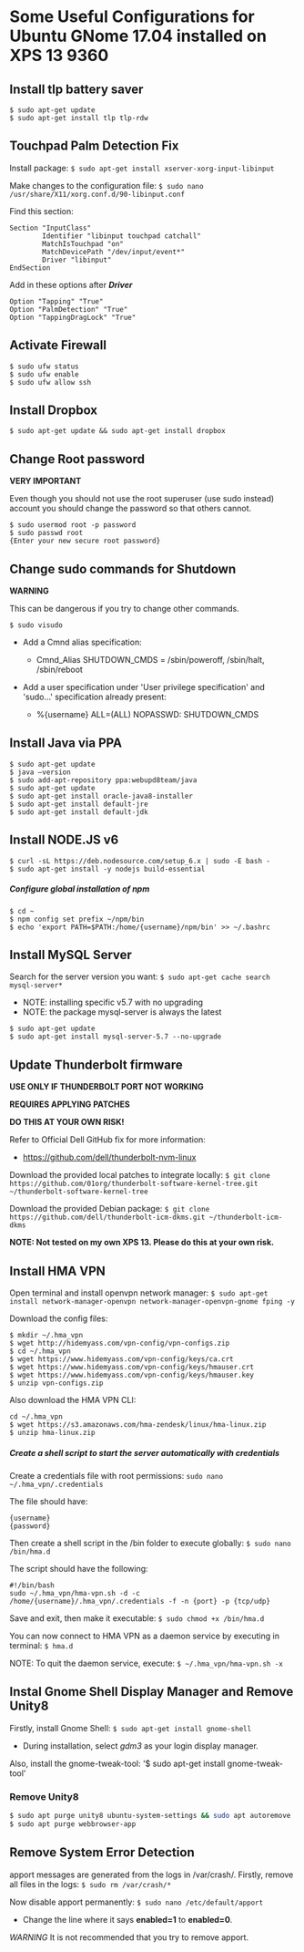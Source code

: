 # Some Useful Configurations for Ubuntu GNome 17.04 installed on XPS 13 9360


## Install tlp battery saver

```
$ sudo apt-get update
$ sudo apt-get install tlp tlp-rdw
```

## Touchpad Palm Detection Fix

Install package: `$ sudo apt-get install xserver-xorg-input-libinput`

Make changes to the configuration file: `$ sudo nano /usr/share/X11/xorg.conf.d/90-libinput.conf`

Find this section:

```
Section "InputClass"
        Identifier "libinput touchpad catchall"
        MatchIsTouchpad "on"
        MatchDevicePath "/dev/input/event*"
        Driver "libinput"
EndSection
```

Add in these options after **_Driver_**
```
Option "Tapping" "True"
Option "PalmDetection" "True"
Option "TappingDragLock" "True"
```

## Activate Firewall

```
$ sudo ufw status
$ sudo ufw enable
$ sudo ufw allow ssh
```

## Install Dropbox

`$ sudo apt-get update && sudo apt-get install dropbox`

## Change Root password

**VERY IMPORTANT**

Even though you should not use the root superuser (use sudo instead) account
you should change the password so that others cannot.

```
$ sudo usermod root -p password
$ sudo passwd root
{Enter your new secure root password}
```

## Change sudo commands for Shutdown

**WARNING**

This can be dangerous if you try to change other commands.

```
$ sudo visudo
```

- Add a Cmnd alias specification:

  - Cmnd_Alias SHUTDOWN_CMDS = /sbin/poweroff, /sbin/halt, /sbin/reboot

- Add a user specification under 'User privilege specification' and 'sudo...' specification already present:
  - %{username} ALL=(ALL) NOPASSWD: SHUTDOWN_CMDS

## Install Java via PPA

```
$ sudo apt-get update
$ java –version
$ sudo add-apt-repository ppa:webupd8team/java
$ sudo apt-get update
$ sudo apt-get install oracle-java8-installer
$ sudo apt-get install default-jre
$ sudo apt-get install default-jdk
```

## Install NODE.JS v6

```
$ curl -sL https://deb.nodesource.com/setup_6.x | sudo -E bash -
$ sudo apt-get install -y nodejs build-essential
```

##### Configure global installation of npm

```
$ cd ~
$ npm config set prefix ~/npm/bin
$ echo 'export PATH=$PATH:/home/{username}/npm/bin' >> ~/.bashrc
```

## Install MySQL Server

Search for the server version you want: `$ sudo apt-get cache search mysql-server*`

- NOTE: installing specific v5.7 with no upgrading
- NOTE: the package mysql-server is always the latest

```
$ sudo apt-get update
$ sudo apt-get install mysql-server-5.7 --no-upgrade
```

## Update Thunderbolt firmware

**USE ONLY IF THUNDERBOLT PORT NOT WORKING**

**REQUIRES APPLYING PATCHES**

**DO THIS AT YOUR OWN RISK!**

Refer to Official Dell GitHub fix for more information:
- https://github.com/dell/thunderbolt-nvm-linux

Download the provided local patches to integrate locally: `$ git clone https://github.com/01org/thunderbolt-software-kernel-tree.git ~/thunderbolt-software-kernel-tree`

Download the provided Debian package: `$ git clone https://github.com/dell/thunderbolt-icm-dkms.git ~/thunderbolt-icm-dkms`

**NOTE: Not tested on my own XPS 13. Please do this at your own risk.**


## Install HMA VPN

Open terminal and install openvpn network manager: `$ sudo apt-get install network-manager-openvpn network-manager-openvpn-gnome fping -y`

Download the config files:
```
$ mkdir ~/.hma_vpn
$ wget http://hidemyass.com/vpn-config/vpn-configs.zip
$ cd ~/.hma_vpn
$ wget https://www.hidemyass.com/vpn-config/keys/ca.crt
$ wget https://www.hidemyass.com/vpn-config/keys/hmauser.crt
$ wget https://www.hidemyass.com/vpn-config/keys/hmauser.key
$ unzip vpn-configs.zip
```

Also download the HMA VPN CLI:
```
cd ~/.hma_vpn
$ wget https://s3.amazonaws.com/hma-zendesk/linux/hma-linux.zip
$ unzip hma-linux.zip
```

##### Create a shell script to start the server automatically with credentials
Create a credentials file with root permissions: `sudo nano ~/.hma_vpn/.credentials`

The file should have:
```
{username}
{password}
```

Then create a shell script in the /bin folder to execute globally: `$ sudo nano /bin/hma.d`

The script should have the following:
```
#!/bin/bash
sudo ~/.hma_vpn/hma-vpn.sh -d -c /home/{username}/.hma_vpn/.credentials -f -n {port} -p {tcp/udp}
```

Save and exit, then make it executable: `$ sudo chmod +x /bin/hma.d`

You can now connect to HMA VPN as a daemon service by executing in terminal: `$ hma.d`

NOTE: To quit the daemon service, execute: `$ ~/.hma_vpn/hma-vpn.sh -x`


## Instal Gnome Shell Display Manager and Remove Unity8

Firstly, install Gnome Shell: `$ sudo apt-get install gnome-shell`
- During installation, select *gdm3* as your login display manager.

Also, install the gnome-tweak-tool: '$ sudo apt-get install gnome-tweak-tool'

### Remove Unity8

```bash
$ sudo apt purge unity8 ubuntu-system-settings && sudo apt autoremove
$ sudo apt purge webbrowser-app
```



## Remove System Error Detection

apport messages are generated from the logs in /var/crash/.
Firstly, remove all files in the logs: `$ sudo rm /var/crash/*`

Now disable apport permanently: `$ sudo nano /etc/default/apport`
- Change the line where it says **enabled=1** to **enabled=0**.

*WARNING* It is not recommended that you try to remove apport. 
